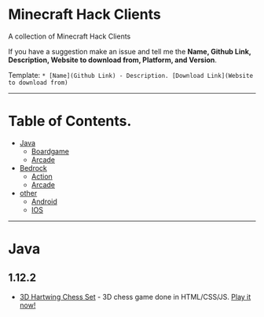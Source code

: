# Minecraft Hack Clients
A collection of Minecraft Hack Clients

If you have a suggestion make an issue and tell me the **Name, Github Link, Description, Website to download from, Platform, and Version**.


Template: `* [Name](Github Link) - Description. [Download Link](Website to download from)`

-------

# Table of Contents.

- [Java](#user-content-browser-based)
  - [Boardgame](#user-content-boardgame)
  - [Arcade](#user-content-arcade)
- [Bedrock](#user-content-native)
  - [Action](#user-content-action-1)
  - [Arcade](#user-content-arcade-1)
- [other](#user-content-mobile-games)
  - [Android](#user-content-android)
  - [IOS](#user-content-ios)

-------

# Java

## 1.12.2

* [3D Hartwing Chess Set](https://github.com/juliangarnier/3D-Hartwig-chess-set) - 3D chess game done in HTML/CSS/JS. [Play it now!](http://codepen.io/juliangarnier/full/BsIih)

